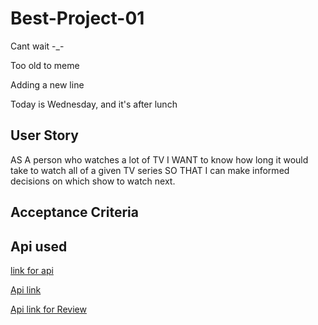 # Best-Project-01

Cant wait -\_-

Too old to meme

Adding a new line

Today is Wednesday, and it's after lunch

## User Story

AS A person who watches a lot of TV
I WANT to know how long it would take to watch all of a given TV series
SO THAT I can make informed decisions on which show to watch next.

## Acceptance Criteria

## Api used

[link for api](https://developers.themoviedb.org/3/trending/get-trending)

[Api link](https://developers.themoviedb.org/3/people/get-person-details)

[Api link for Review](https://developers.themoviedb.org/3/reviews/get-review-details)

